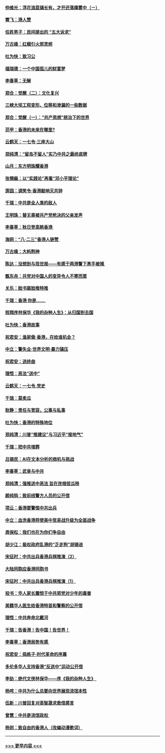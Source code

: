 #### [仲维光：浮花浪蕊镇长有，才开还落瘴雾中（ㄧ）](../pages/nsc993/n11483259.md?t=08281633) 
#### [霄飞：港人赞](../pages/nsc993/n11482957.md?t=08281633) 
#### [任姓男子：民间提出的 “五大诉求”](../pages/nsc993/n11482897.md?t=08281633) 
#### [万古缘：红蛾引火邪灵烬](../pages/nsc993/n11482886.md?t=08281633) 
#### [吐为快：致习公](../pages/nsc993/n11482867.md?t=08281633) 
#### [福瑞德：一个中国孤儿的财富梦](../pages/nsc993/n11482817.md?t=08281633) 
#### [李春草：无解](../pages/nsc993/n11482791.md?t=08281633) 
#### [郑合：觉醒（二）：文化复兴](../pages/nsc993/n11478025.md?t=08281633) 
#### [三峡大坝工程变形、位移和渗漏的一些数据](../pages/nsc993/n11478232.md?t=08281633) 
#### [郑合：觉醒（一）：“共产思想”统治下的世界](../pages/nsc993/n11477663.md?t=08281633) 
#### [范甲：香港的未来在哪里?](../pages/nsc993/n11477249.md?t=08281633) 
#### [云鹤天：一七令·三座大山](../pages/nsc993/n11477192.md?t=08281633) 
#### [郑纯清：“留岛不留人”实乃中共之最终底牌](../pages/nsc993/n11476160.md?t=08281633) 
#### [山月：东方明珠耀香港](../pages/nsc993/n11476077.md?t=08281633) 
#### [张翎燊：以“实践论”再看“邓小平理论”](../pages/nsc993/n11475733.md?t=08281633) 
#### [莲园：调笑令‧香港敲响灭共钟](../pages/nsc993/n11475723.md?t=08281633) 
#### [千瑞：中共是全人类的敌人](../pages/nsc993/n11475329.md?t=08281633) 
#### [王明珠：替无辜被共产党枪决的父亲发声](../pages/nsc993/n11474570.md?t=08281633) 
#### [李春草：秋日登高眺香港 ](../pages/nsc993/n11474491.md?t=08281633) 
#### [海网：“八·二三”香港人链赞 ](../pages/nsc993/n11474538.md?t=08281633) 
#### [万古缘：大屿荆神](../pages/nsc993/n11474401.md?t=08281633) 
#### [陈达：没想到与现世报——有感于两港警下黑手被捕 ](../pages/nsc993/n11472557.md?t=08281633) 
#### [甑东舟：共党对中国人的变异令人不寒而栗](../pages/nsc993/n11472496.md?t=08281633) 
#### [关乐：脸书扇脸推特推](../pages/nsc993/n11472488.md?t=08281633) 
#### [千瑞：香港  你是…… ](../pages/nsc993/n11472459.md?t=08281633) 
#### [程翔序林保华《我的杂种人生》：从归国到去国](../pages/nsc993/n11472369.md?t=08281633) 
#### [吐为快：香港故事](../pages/nsc993/n11471931.md?t=08281633) 
#### [祝君安：渔家傲‧香港，在给谁机会？](../pages/nsc993/n11469718.md?t=08281633) 
#### [中立：警失业‧世界文明‧暴力镇压](../pages/nsc993/n11467566.md?t=08281633) 
#### [祝君安：送终曲](../pages/nsc993/n11467546.md?t=08281633) 
#### [理悟：恶法“送中”](../pages/nsc993/n11467290.md?t=08281633) 
#### [云鹤天：一七令.党史](../pages/nsc993/n11464122.md?t=08281633) 
#### [千瑞：莫卖瓜](../pages/nsc993/n11463014.md?t=08281633) 
#### [耿静：责任与宽容，公事与私事](../pages/nsc993/n11462810.md?t=08281633) 
#### [吐为快：香港的特殊地位](../pages/nsc993/n11462562.md?t=08281633) 
#### [郑纯清：川普“推建议”与习近平“接地气”](../pages/nsc993/n11461683.md?t=08281633) 
#### [千瑞：把中共埋葬](../pages/nsc993/n11461658.md?t=08281633) 
#### [吕锡民：AI在文本分析的商机与挑战](../pages/nsc993/n11460607.md?t=08281633) 
#### [李春草：武皇与中共](../pages/nsc993/n11460589.md?t=08281633) 
#### [郑纯清：强推送中恶法 旨在连根拔瓜秧](../pages/nsc993/n11460526.md?t=08281633) 
#### [颜纯钩：致前线警方人员的公开信](../pages/nsc993/n11459564.md?t=08281633) 
#### [项云：香港要警惕中共出兵](../pages/nsc993/n11459530.md?t=08281633) 
#### [中立：血洗香港将使美中贸易战升级为全面战争](../pages/nsc993/n11459717.md?t=08281633) 
#### [周保松：我们也在为你们争自由](../pages/nsc993/n11459087.md?t=08281633) 
#### [胡少江：极权政府乱港的“乏走狗”胡锡进](../pages/nsc993/n11459051.md?t=08281633) 
#### [宋征时：中共出兵香港兵棋推演（2）](../pages/nsc993/n11458306.md?t=08281633) 
#### [大陆同胞应香港同胞书](../pages/nsc993/n11457241.md?t=08281633) 
#### [宋征时：中共出兵香港兵棋推演（1）](../pages/nsc993/n11455979.md?t=08281633) 
#### [投书：华人家长震惊于中共邪党对少年的毒害](../pages/nsc993/n11454664.md?t=08281633) 
#### [美籍华人医生给香港特首和警察的公开信](../pages/nsc993/n11454599.md?t=08281633) 
#### [理悟：中共奔命北戴河](../pages/nsc993/n11454254.md?t=08281633) 
#### [千瑞：告香港！告中国！告世界！](../pages/nsc993/n11452639.md?t=08281633) 
#### [李春草：香港局势有感 ](../pages/nsc993/n11452364.md?t=08281633) 
#### [祝君安：捣练子‧时代革命的序幕](../pages/nsc993/n11452353.md?t=08281633) 
#### [多伦多华人支持香港“反送中”运动公开信](../pages/nsc993/n11452323.md?t=08281633) 
#### [李劼：绝代文侠林保华——序《我的杂种人生》 ](../pages/nsc993/n11452282.md?t=08281633) 
#### [杨咤：中共为什么总要向世界展现流氓本性](../pages/nsc993/n11448899.md?t=08281633) 
#### [伍新：川普回复对高智晟求救信感言](../pages/nsc993/n11448808.md?t=08281633) 
#### [曾慧：中共是流氓政权 ](../pages/nsc993/n11447277.md?t=08281633) 
#### [杨则：致自由的香港人（改编动漫歌词）](../pages/nsc993/n11447253.md?t=08281633) 

----
#### [ >>> 更早内容 <<< ](../indexes/nsc993-earlier.md)
